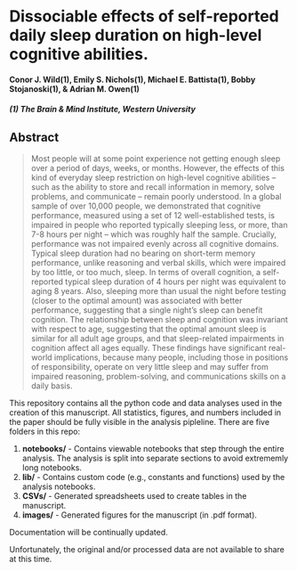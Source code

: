 # Dissociable effects of self-reported daily sleep duration on high-level cognitive abilities.
#### Conor J. Wild(1), Emily S. Nichols(1), Michael E. Battista(1), Bobby Stojanoski(1), & Adrian M. Owen(1)
##### (1) The Brain & Mind Institute, Western University

## Abstract
>Most people will at some point experience not getting enough sleep over a period of days, weeks, or months. However, the effects of this kind of everyday sleep restriction on high-level cognitive abilities – such as the ability to store and recall information in memory, solve problems, and communicate – remain poorly understood. In a global sample of over 10,000 people, we demonstrated that cognitive performance, measured using a set of 12 well-established tests, is impaired in people who reported typically sleeping less, or more, than 7-8 hours per night – which was roughly half the sample. Crucially, performance was not impaired evenly across all cognitive domains. Typical sleep duration had no bearing on short-term memory performance, unlike reasoning and verbal skills, which were impaired by too little, or too much, sleep. In terms of overall cognition, a self-reported typical sleep duration of 4 hours per night was equivalent to aging 8 years. Also, sleeping more than usual the night before testing (closer to the optimal amount) was associated with better performance, suggesting that a single night’s sleep can benefit cognition. The relationship between sleep and cognition was invariant with respect to age, suggesting that the optimal amount sleep is similar for all adult age groups, and that sleep-related impairments in cognition affect all ages equally. These findings have significant real-world implications, because many people, including those in positions of responsibility, operate on very little sleep and may suffer from impaired reasoning, problem-solving, and communications skills on a daily basis.

This repository contains all the python code and data analyses used in the creation of this manuscript. All statistics, figures, and numbers included in the paper should be fully visible in the analysis pipleline. There are five folders in this repo:
1. **notebooks/** - Contains viewable notebooks that step through the entire analysis. The analysis is split into separate sections to avoid extrememly long notebooks.
2. **lib/** - Contains custom code (e.g., constants and functions) used by the analysis notebooks.
3. **CSVs/** - Generated spreadsheets used to create tables in the manuscript.
4. **images/** - Generated figures for the manuscript (in .pdf format).

Documentation will be continually updated.

Unfortunately, the original and/or processed data are not available to share at this time.

